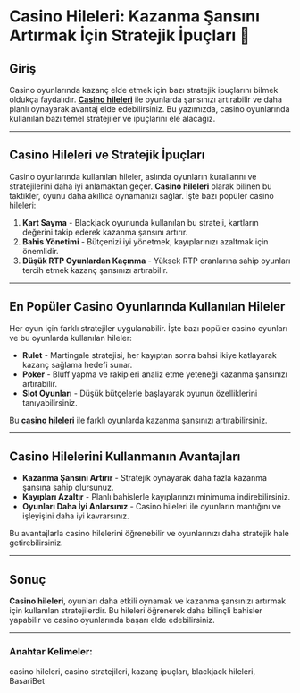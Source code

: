 # Casino Hileleri: Kazanma Şansını Artırmak İçin Stratejik İpuçları 🎰

## Giriş

Casino oyunlarında kazanç elde etmek için bazı stratejik ipuçlarını bilmek oldukça faydalıdır. **[Casino hileleri](https://casinotr.link/gWCRZ4)** ile oyunlarda şansınızı artırabilir ve daha planlı oynayarak avantaj elde edebilirsiniz. Bu yazımızda, casino oyunlarında kullanılan bazı temel stratejiler ve ipuçlarını ele alacağız.

---

## Casino Hileleri ve Stratejik İpuçları

Casino oyunlarında kullanılan hileler, aslında oyunların kurallarını ve stratejilerini daha iyi anlamaktan geçer. **Casino hileleri** olarak bilinen bu taktikler, oyunu daha akıllıca oynamanızı sağlar. İşte bazı popüler casino hileleri:

1. **Kart Sayma** - Blackjack oyununda kullanılan bu strateji, kartların değerini takip ederek kazanma şansını artırır.
2. **Bahis Yönetimi** - Bütçenizi iyi yönetmek, kayıplarınızı azaltmak için önemlidir.
3. **Düşük RTP Oyunlardan Kaçınma** - Yüksek RTP oranlarına sahip oyunları tercih etmek kazanç şansınızı artırabilir.

---

## En Popüler Casino Oyunlarında Kullanılan Hileler

Her oyun için farklı stratejiler uygulanabilir. İşte bazı popüler casino oyunları ve bu oyunlarda kullanılan hileler:

- **Rulet** - Martingale stratejisi, her kayıptan sonra bahsi ikiye katlayarak kazanç sağlama hedefi sunar.
- **Poker** - Bluff yapma ve rakipleri analiz etme yeteneği kazanma şansınızı artırabilir.
- **Slot Oyunları** - Düşük bütçelerle başlayarak oyunun özelliklerini tanıyabilirsiniz.

Bu **[casino hileleri](https://casinotr.link/gWCRZ4)** ile farklı oyunlarda kazanma şansınızı artırabilirsiniz.

---

## Casino Hilelerini Kullanmanın Avantajları

- **Kazanma Şansını Artırır** - Stratejik oynayarak daha fazla kazanma şansına sahip olursunuz.
- **Kayıpları Azaltır** - Planlı bahislerle kayıplarınızı minimuma indirebilirsiniz.
- **Oyunları Daha İyi Anlarsınız** - Casino hileleri ile oyunların mantığını ve işleyişini daha iyi kavrarsınız.

Bu avantajlarla casino hilelerini öğrenebilir ve oyunlarınızı daha stratejik hale getirebilirsiniz.

---

## Sonuç

**Casino hileleri**, oyunları daha etkili oynamak ve kazanma şansınızı artırmak için kullanılan stratejilerdir. Bu hileleri öğrenerek daha bilinçli bahisler yapabilir ve casino oyunlarında başarı elde edebilirsiniz.

---

### Anahtar Kelimeler:
casino hileleri, casino stratejileri, kazanç ipuçları, blackjack hileleri, BasariBet
